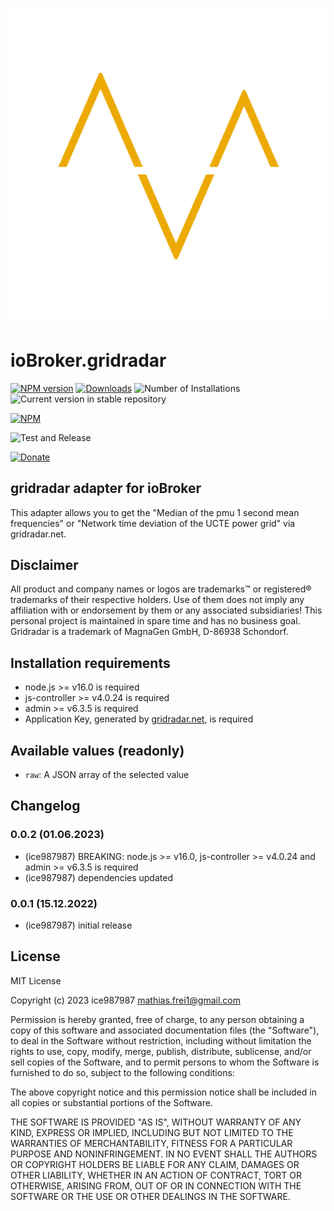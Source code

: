 ![Logo](admin/gridradar.svg)

# ioBroker.gridradar

[![NPM version](https://img.shields.io/npm/v/iobroker.gridradar.svg)](https://www.npmjs.com/package/iobroker.gridradar)
[![Downloads](https://img.shields.io/npm/dm/iobroker.gridradar.svg)](https://www.npmjs.com/package/iobroker.gridradar)
![Number of Installations](https://iobroker.live/badges/gridradar-installed.svg)
![Current version in stable repository](https://img.shields.io/badge/stable-not%20published-%23264777)

<!-- ![Current version in stable repository](https://iobroker.live/badges/gridradar-stable.svg) -->

[![NPM](https://nodei.co/npm/iobroker.gridradar.png?downloads=true)](https://nodei.co/npm/iobroker.gridradar/)

![Test and Release](https://github.com/ice987987/ioBroker.gridradar/workflows/Test%20and%20Release/badge.svg)

[![Donate](https://img.shields.io/badge/donate-paypal-blue?style=flat)](https://paypal.me/ice987987)

## gridradar adapter for ioBroker

This adapter allows you to get the "Median of the pmu 1 second mean frequencies" or "Network time deviation of the UCTE power grid" via gridradar.net.

## Disclaimer

All product and company names or logos are trademarks™ or registered® trademarks of their respective holders. Use of them does not imply any affiliation with or endorsement by them or any associated subsidiaries! This personal project is maintained in spare time and has no business goal. Gridradar is a trademark of MagnaGen GmbH, D-86938 Schondorf.

## Installation requirements

-   node.js >= v16.0 is required
-   js-controller >= v4.0.24 is required
-   admin >= v6.3.5 is required
-   Application Key, generated by [gridradar.net](https://service.gridradar.net/login.php), is required

## Available values (readonly)

-   `raw`: A JSON array of the selected value

## Changelog

### 0.0.2 (01.06.2023)

-   (ice987987) BREAKING: node.js >= v16.0, js-controller >= v4.0.24 and admin >= v6.3.5 is required
-   (ice987987) dependencies updated

### 0.0.1 (15.12.2022)

-   (ice987987) initial release

## License

MIT License

Copyright (c) 2023 ice987987 <mathias.frei1@gmail.com>

Permission is hereby granted, free of charge, to any person obtaining a copy
of this software and associated documentation files (the "Software"), to deal
in the Software without restriction, including without limitation the rights
to use, copy, modify, merge, publish, distribute, sublicense, and/or sell
copies of the Software, and to permit persons to whom the Software is
furnished to do so, subject to the following conditions:

The above copyright notice and this permission notice shall be included in all
copies or substantial portions of the Software.

THE SOFTWARE IS PROVIDED "AS IS", WITHOUT WARRANTY OF ANY KIND, EXPRESS OR
IMPLIED, INCLUDING BUT NOT LIMITED TO THE WARRANTIES OF MERCHANTABILITY,
FITNESS FOR A PARTICULAR PURPOSE AND NONINFRINGEMENT. IN NO EVENT SHALL THE
AUTHORS OR COPYRIGHT HOLDERS BE LIABLE FOR ANY CLAIM, DAMAGES OR OTHER
LIABILITY, WHETHER IN AN ACTION OF CONTRACT, TORT OR OTHERWISE, ARISING FROM,
OUT OF OR IN CONNECTION WITH THE SOFTWARE OR THE USE OR OTHER DEALINGS IN THE
SOFTWARE.
